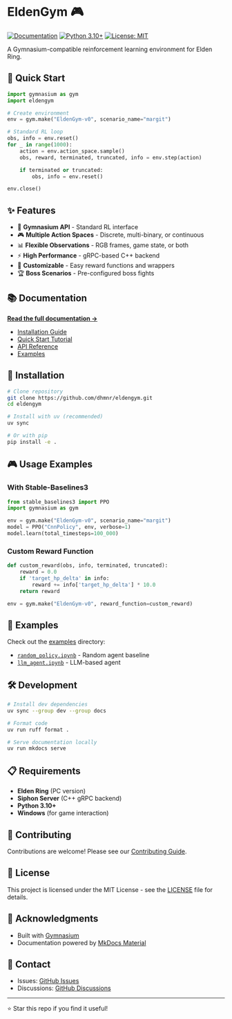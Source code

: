 # EldenGym 🎮

[![Documentation](https://img.shields.io/badge/docs-cloudflare%20pages-orange)](https://eldengym-docs.pages.dev/)
[![Python 3.10+](https://img.shields.io/badge/python-3.10+-blue.svg)](https://www.python.org/downloads/)
[![License: MIT](https://img.shields.io/badge/License-MIT-yellow.svg)](https://opensource.org/licenses/MIT)

A Gymnasium-compatible reinforcement learning environment for Elden Ring.

## 🚀 Quick Start

```python
import gymnasium as gym
import eldengym

# Create environment
env = gym.make("EldenGym-v0", scenario_name="margit")

# Standard RL loop
obs, info = env.reset()
for _ in range(1000):
    action = env.action_space.sample()
    obs, reward, terminated, truncated, info = env.step(action)

    if terminated or truncated:
        obs, info = env.reset()

env.close()
```

## ✨ Features

- 🎯 **Gymnasium API** - Standard RL interface
- 🎮 **Multiple Action Spaces** - Discrete, multi-binary, or continuous
- 📊 **Flexible Observations** - RGB frames, game state, or both
- ⚡ **High Performance** - gRPC-based C++ backend
- 🔧 **Customizable** - Easy reward functions and wrappers
- 🏆 **Boss Scenarios** - Pre-configured boss fights

## 📚 Documentation

**[Read the full documentation →](https://eldengym-docs.pages.dev/)**

- [Installation Guide](https://eldengym-docs.pages.dev/getting-started/installation/)
- [Quick Start Tutorial](https://eldengym-docs.pages.dev/getting-started/quickstart/)
- [API Reference](https://eldengym-docs.pages.dev/api/env/)
- [Examples](https://eldengym-docs.pages.dev/examples/random_policy/)

## 🔧 Installation

```bash
# Clone repository
git clone https://github.com/dhmnr/eldengym.git
cd eldengym

# Install with uv (recommended)
uv sync

# Or with pip
pip install -e .
```

## 🎮 Usage Examples

### With Stable-Baselines3

```python
from stable_baselines3 import PPO
import gymnasium as gym

env = gym.make("EldenGym-v0", scenario_name="margit")
model = PPO("CnnPolicy", env, verbose=1)
model.learn(total_timesteps=100_000)
```

### Custom Reward Function

```python
def custom_reward(obs, info, terminated, truncated):
    reward = 0.0
    if 'target_hp_delta' in info:
        reward += info['target_hp_delta'] * 10.0
    return reward

env = gym.make("EldenGym-v0", reward_function=custom_reward)
```

## 📖 Examples

Check out the [examples](examples/) directory:

- [`random_policy.ipynb`](examples/random_policy.ipynb) - Random agent baseline
- [`llm_agent.ipynb`](examples/llm_agent.ipynb) - LLM-based agent

## 🛠️ Development

```bash
# Install dev dependencies
uv sync --group dev --group docs

# Format code
uv run ruff format .

# Serve documentation locally
uv run mkdocs serve
```

## 📋 Requirements

- **Elden Ring** (PC version)
- **Siphon Server** (C++ gRPC backend)
- **Python 3.10+**
- **Windows** (for game interaction)

## 🤝 Contributing

Contributions are welcome! Please see our [Contributing Guide](https://eldengym-docs.pages.dev/development/contributing/).

## 📝 License

This project is licensed under the MIT License - see the [LICENSE](LICENSE) file for details.

## 🙏 Acknowledgments

- Built with [Gymnasium](https://gymnasium.farama.org/)
- Documentation powered by [MkDocs Material](https://squidfunk.github.io/mkdocs-material/)

## 📧 Contact

- Issues: [GitHub Issues](https://github.com/dhmnr/eldengym/issues)
- Discussions: [GitHub Discussions](https://github.com/dhmnr/eldengym/discussions)

---

⭐ Star this repo if you find it useful!
